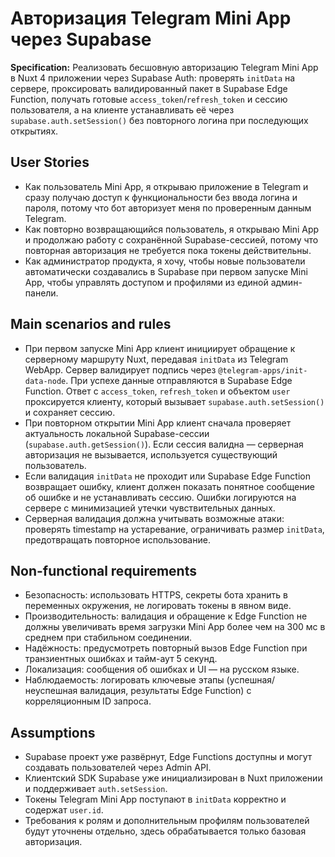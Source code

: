 # Авторизация Telegram Mini App через Supabase

**Specification:** Реализовать бесшовную авторизацию Telegram Mini App в Nuxt 4 приложении через Supabase Auth: проверять `initData` на сервере, проксировать валидированный пакет в Supabase Edge Function, получать готовые `access_token`/`refresh_token` и сессию пользователя, а на клиенте устанавливать её через `supabase.auth.setSession()` без повторного логина при последующих открытиях.

## User Stories

- Как пользователь Mini App, я открываю приложение в Telegram и сразу получаю доступ к функциональности без ввода логина и пароля, потому что бот авторизует меня по проверенным данным Telegram.
- Как повторно возвращающийся пользователь, я открываю Mini App и продолжаю работу с сохранённой Supabase-сессией, потому что повторная авторизация не требуется пока токены действительны.
- Как администратор продукта, я хочу, чтобы новые пользователи автоматически создавались в Supabase при первом запуске Mini App, чтобы управлять доступом и профилями из единой админ-панели.

## Main scenarios and rules

- При первом запуске Mini App клиент инициирует обращение к серверному маршруту Nuxt, передавая `initData` из Telegram WebApp. Сервер валидирует подпись через `@telegram-apps/init-data-node`. При успехе данные отправляются в Supabase Edge Function. Ответ с `access_token`, `refresh_token` и объектом `user` проксируется клиенту, который вызывает `supabase.auth.setSession()` и сохраняет сессию.
- При повторном открытии Mini App клиент сначала проверяет актуальность локальной Supabase-сессии (`supabase.auth.getSession()`). Если сессия валидна — серверная авторизация не вызывается, используется существующий пользователь.
- Если валидация `initData` не проходит или Supabase Edge Function возвращает ошибку, клиент должен показать понятное сообщение об ошибке и не устанавливать сессию. Ошибки логируются на сервере с минимизацией утечки чувствительных данных.
- Серверная валидация должна учитывать возможные атаки: проверять timestamp на устаревание, ограничивать размер `initData`, предотвращать повторное использование.

## Non-functional requirements

- Безопасность: использовать HTTPS, секреты бота хранить в переменных окружения, не логировать токены в явном виде.
- Производительность: валидация и обращение к Edge Function не должны увеличивать время загрузки Mini App более чем на 300 мс в среднем при стабильном соединении.
- Надёжность: предусмотреть повторный вызов Edge Function при транзиентных ошибках и тайм-аут 5 секунд.
- Локализация: сообщения об ошибках и UI — на русском языке.
- Наблюдаемость: логировать ключевые этапы (успешная/неуспешная валидация, результаты Edge Function) с корреляционным ID запроса.

## Assumptions

- Supabase проект уже развёрнут, Edge Functions доступны и могут создавать пользователей через Admin API.
- Клиентский SDK Supabase уже инициализирован в Nuxt приложении и поддерживает `auth.setSession`.
- Токены Telegram Mini App поступают в `initData` корректно и содержат `user.id`.
- Требования к ролям и дополнительным профилям пользователей будут уточнены отдельно, здесь обрабатывается только базовая авторизация.
